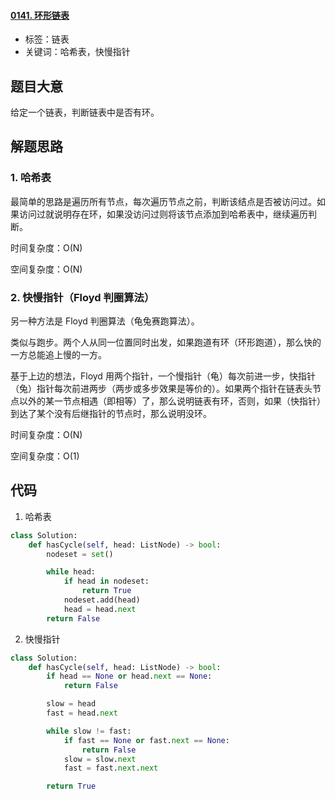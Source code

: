 #### [0141. 环形链表](https://leetcode-cn.com/problems/linked-list-cycle/)

- 标签：链表
- 关键词：哈希表，快慢指针

## 题目大意

给定一个链表，判断链表中是否有环。

## 解题思路

### 1. 哈希表

最简单的思路是遍历所有节点，每次遍历节点之前，判断该结点是否被访问过。如果访问过就说明存在环，如果没访问过则将该节点添加到哈希表中，继续遍历判断。

时间复杂度：O(N)

空间复杂度：O(N)

### 2. 快慢指针（Floyd 判圈算法）

另一种方法是 Floyd 判圈算法（龟兔赛跑算法）。

类似与跑步。两个人从同一位置同时出发，如果跑道有环（环形跑道），那么快的一方总能追上慢的一方。

基于上边的想法，Floyd 用两个指针，一个慢指针（龟）每次前进一步，快指针（兔）指针每次前进两步（两步或多步效果是等价的）。如果两个指针在链表头节点以外的某一节点相遇（即相等）了，那么说明链表有环，否则，如果（快指针）到达了某个没有后继指针的节点时，那么说明没环。

时间复杂度：O(N)

空间复杂度：O(1)

## 代码

1. 哈希表

```Python
class Solution:
    def hasCycle(self, head: ListNode) -> bool:
        nodeset = set()

        while head:
            if head in nodeset:
                return True
            nodeset.add(head)
            head = head.next
        return False
```

2. 快慢指针

```Python
class Solution:
    def hasCycle(self, head: ListNode) -> bool:
        if head == None or head.next == None:
            return False

        slow = head
        fast = head.next

        while slow != fast:
            if fast == None or fast.next == None:
                return False
            slow = slow.next
            fast = fast.next.next

        return True
```

   
